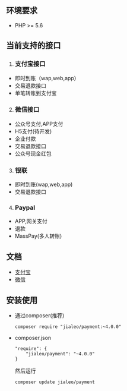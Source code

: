 ## 环境要求

* PHP >= 5.6

## 当前支持的接口

1. ### 支付宝接口

* 即时到账（wap,web,app）
* 交易退款接口
* 单笔转账到支付宝

2. ### 微信接口

* 公众号支付,APP支付
* H5支付(待开发)
* 企业付款
* 交易退款接口
* 公众号现金红包

3. ### 银联

* 即时到账(wap,web,app)
* 交易退款接口

4. ### Paypal

* APP,网关支付
* 退款
* MassPay(多人转账)


## 文档

*  [支付宝](./doc/alipay.md)
*  [微信](./doc/wechatpay.md)

## 安装使用

* 通过composer(推荐)

	```
	composer require "jialeo/payment:~4.0.0"
	```
    
* composer.json

	```
	"require": {
        "jialeo/payment": "~4.0.0"
    }
	```
    
	然后运行

	```
	composer update jialeo/payment
	```

